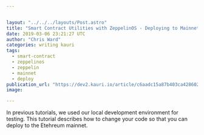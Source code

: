 ```yaml
---


layout: "../../../layouts/Post.astro"
title: "Smart Contract Utilities with ZeppelinOS - Deploying to Mainnet"
date: 2019-03-06 23:21:27 UTC
author: "Chris Ward"
categories: writing kauri
tags:
  - smart-contract
  - zeppelinos
  - zeppelin
  - mainnet
  - deploy
publication_url: "https://dev2.kauri.io/article/c6aadc15a87b403ca428602f4d6ea30e"
image:

---
```

In previous tutorials, we used our local development environment for testing. This tutorial describes how to change your code so that you can deploy to the Etehreum mainnet.

